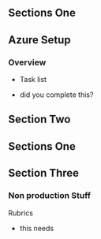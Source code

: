 ## Sections One

## Azure Setup

### Overview

* Task list
- did you complete this?



## Section Two

## Sections One


## Section Three




### Non production Stuff


Rubrics

* this needs 
